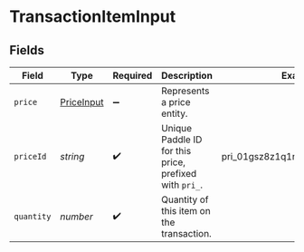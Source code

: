 # TransactionItemInput


## Fields

| Field                                                  | Type                                                   | Required                                               | Description                                            | Example                                                |
| ------------------------------------------------------ | ------------------------------------------------------ | ------------------------------------------------------ | ------------------------------------------------------ | ------------------------------------------------------ |
| `price`                                                | [PriceInput](../../models/shared/priceinput.md)        | :heavy_minus_sign:                                     | Represents a price entity.                             |                                                        |
| `priceId`                                              | *string*                                               | :heavy_check_mark:                                     | Unique Paddle ID for this price, prefixed with `pri_`. | pri_01gsz8z1q1n00f12qt82y31smh                         |
| `quantity`                                             | *number*                                               | :heavy_check_mark:                                     | Quantity of this item on the transaction.              |                                                        |